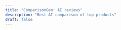 ```yaml
---
title: "ComparisonGen: AI reviews"
description: "Best AI comparison of top products"
draft: false
---
```


